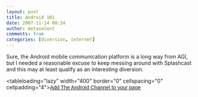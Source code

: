 ```yaml
---
layout: post
title: Android 101
date: 2007-11-14 00:24
author: metavalent
comments: true
categories: [diversion, internet]
---
```

Sure, the Android mobile communication platform is a long way from AGI, but I needed a reasonable excuse to keep messing around with Splashcast and this may at least qualify as an interesting diversion.

<tableloading="lazy" width="400" border="0" cellspacing="0" cellpadding="4"><tr><td><a href="http://web.splashcast.net/add/?code=LXHW4906QQ" target="_blank"><font face="Arial">Add The Android Channel to your page</font></a></td></tr></table>

